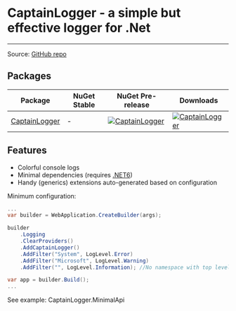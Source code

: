 CaptainLogger - a simple but effective logger for .Net
======================================================

------------------------------------------------------------------
Source: [GitHub repo](https://github.com/ceccomil/captain-logger/)

Packages
--------
| Package | NuGet Stable | NuGet Pre-release | Downloads |
| ------- | ------------ | ----------------- | --------- | 
| [CaptainLogger](https://www.nuget.org/packages/CaptainLogger/) | -| [![CaptainLogger](https://img.shields.io/nuget/vpre/CaptainLogger.svg)](https://www.nuget.org/packages/CaptainLogger/) | [![CaptainLogger](https://img.shields.io/nuget/dt/CaptainLogger.svg)](https://www.nuget.org/packages/CaptainLogger/) |

Features
--------
- Colorful console logs
- Minimal dependencies (requires [.NET6](https://github.com/dotnet/core/blob/main/release-notes/6.0/6.0.1/6.0.1.md?WT.mc_id=dotnet-35129-website))
- Handy (generics) extensions auto-generated based on configuration

Minimum configuration:

```csharp
...
var builder = WebApplication.CreateBuilder(args);

builder
    .Logging
    .ClearProviders()
    .AddCaptainLogger()
    .AddFilter("System", LogLevel.Error)
    .AddFilter("Microsoft", LogLevel.Warning)
    .AddFilter("", LogLevel.Information); //No namespace with top level statements

var app = builder.Build();
...
```
See example: CaptainLogger.MinimalApi